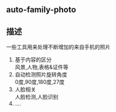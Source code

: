 ## auto-family-photo

## 描述
一些工具用来处理不断增加的来自手机的照片 <br>
1. 基于内容的区分 <br>
   风景,人物,表格&证件等 <br>
2. 自动检测照片旋转角度 <br>
   0度,90度,180度,27度 <br>
3. 人脸相关 <br>
   人脸检测,人脸识别 <br>
4. .... <br>
